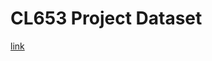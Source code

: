 # CL653 Project Dataset
[link]([https://github.com/user/repo/blob/branch/other_file.md](https://www.kaggle.com/datasets/jeevanrh/drug200csv))
